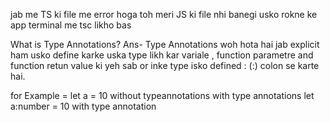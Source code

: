 jab me TS ki file me error hoga toh meri JS ki file nhi banegi usko rokne ke app terminal me tsc likho bas


What is Type Annotations?
Ans- Type Annotations woh hota hai jab explicit ham usko define karke uska type likh kar  variale , function parametre and function retun value ki yeh sab or inke type isko defined : (:) colon se karte hai.

for Example = let a =  10 without typeannotations
with type annotations let a:number = 10 with type annotation


